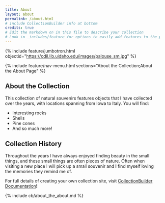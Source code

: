 ```yaml
---
title: About
layout: about
permalink: /about.html
# include CollectionBuilder info at bottom
credits: true
# Edit the markdown on in this file to describe your collection
# Look in _includes/feature for options to easily add features to the page
---
```


{% include feature/jumbotron.html objectid="https://cdil.lib.uidaho.edu/images/palouse_sm.jpg" %}

{% include feature/nav-menu.html sections="About the Collection;About the About Page" %}

## About the Collection

This collection of natural souvenirs features objects that I have collected over the years, with locations spanning from Iowa to Italy. You will find:

- Interesting rocks
- Shells
- Pine cones
- And so much more!

## Collection History

Throughout the years I have always enjoyed finding beauty in the small things, and these small things are often pieces of nature. Often when visiting a new place I will pick up a small souvenir and I find myself loving the memories they remind me of.

For full details of creating your own collection site, visit [CollectionBuilder Documentation](https://collectionbuilder.github.io/cb-docs/)!

{% include cb/about_the_about.md %} 

